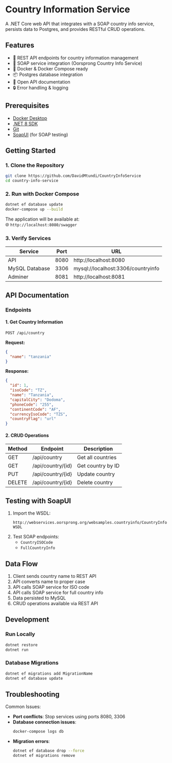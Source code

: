 
# Country Information Service

A .NET Core web API that integrates with a SOAP country info service, persists data to Postgres, and provides RESTful CRUD operations.

## Features

- 🚀 REST API endpoints for country information management
- 🔄 SOAP service integration (Oorsprong Country Info Service)
- 🐳 Docker & Docker Compose ready
- 📦 Postgres database integration
- 📄 Open API documentation
- 🔒 Error handling & logging

## Prerequisites

- [Docker Desktop](https://www.docker.com/products/docker-desktop)
- [.NET 8 SDK](https://dotnet.microsoft.com/download)
- [Git](https://git-scm.com/)
- [SoapUI](https://www.soapui.org/) (for SOAP testing)

## Getting Started

### 1. Clone the Repository
```bash
git clone https://github.com/DavidMtundi/CountryInfoService
cd country-info-service
```

### 2. Run with Docker Compose
```bash
dotnet ef database update 
docker-compose up --build
```

The application will be available at:  
🌐 `http://localhost:8080/swagger`

### 3. Verify Services
| Service        | Port  | URL                              |
|----------------|-------|----------------------------------|
| API            | 8080  | http://localhost:8080            |
| MySQL Database | 3306  | mysql://localhost:3306/countryinfo |
| Adminer        | 8081  | http://localhost:8081            |

## API Documentation

### Endpoints

#### 1. Get Country Information
```http
POST /api/country
```
**Request:**
```json
{
  "name": "tanzania"
}
```

**Response:**
```json
{
  "id": 1,
  "isoCode": "TZ",
  "name": "Tanzania",
  "capitalCity": "Dodoma",
  "phoneCode": "255",
  "continentCode": "AF",
  "currencyIsoCode": "TZS",
  "countryFlag": "url"
}
```

#### 2. CRUD Operations
| Method | Endpoint                | Description          |
|--------|-------------------------|----------------------|
| GET    | /api/country            | Get all countries    |
| GET    | /api/country/{id}       | Get country by ID    |
| PUT    | /api/country/{id}       | Update country       |
| DELETE | /api/country/{id}       | Delete country       |



## Testing with SoapUI

1. Import the WSDL:
   ```
   http://webservices.oorsprong.org/websamples.countryinfo/CountryInfoService.wso?WSDL
   ```
2. Test SOAP endpoints:
   - `CountryISOCode`
   - `FullCountryInfo`

## Data Flow

1. Client sends country name to REST API
2. API converts name to proper case
3. API calls SOAP service for ISO code
4. API calls SOAP service for full country info
5. Data persisted to MySQL
6. CRUD operations available via REST API

## Development

### Run Locally
```bash
dotnet restore
dotnet run
```

### Database Migrations
```bash
dotnet ef migrations add MigrationName
dotnet ef database update
```

## Troubleshooting

Common Issues:
- **Port conflicts**: Stop services using ports 8080, 3306
- **Database connection issues**:
  ```bash
  docker-compose logs db
  ```
- **Migration errors**:
  ```bash
  dotnet ef database drop --force
  dotnet ef migrations remove
  ```
